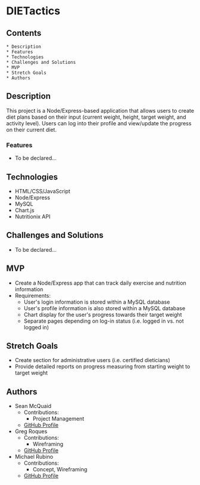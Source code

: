 # DIETactics
## Contents
    * Description
    * Features
    * Technologies
    * Challenges and Solutions
    * MVP
    * Stretch Goals
    * Authors

## Description
This project is a Node/Express-based application that allows users to create diet plans based on their input (current weight, height, target weight, and activity level). Users can log into their profile and view/update the progress on their current diet.

### Features
* To be declared...

## Technologies
* HTML/CSS/JavaScript
* Node/Express
* MySQL
* Chart.js
* Nutritionix API

## Challenges and Solutions
* To be declared... 

## MVP
* Create a Node/Express app that can track daily exercise and nutrition information
* Requirements:
    * User's login information is stored within a MySQL database
    * User's profile information is also stored within a MySQL database
    * Chart display for the user's progress towards their target weight
    * Separate pages depending on log-in status (i.e. logged in vs. not logged in)

## Stretch Goals
* Create section for administrative users (i.e. certified dieticians)
* Provide detailed reports on progress measuring from starting weight to target weight

## Authors
* Sean McQuaid
    * Contributions:
        * Project Management
    * [GitHub Profile](https://github.com/seanmcquaid)
* Greg Roques
    * Contributions:
        * Wireframing
    * [GitHub Profile](https://github.com/GregRoques)
* Michael Rubino
    * Contributions:
        * Concept, Wireframing
    * [GitHub Profile](https://github.com/rubinoAM)